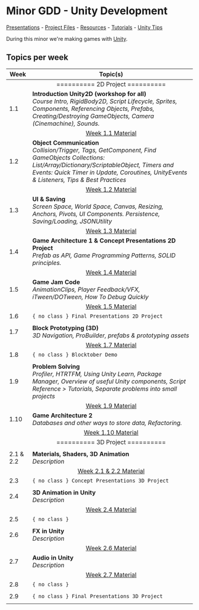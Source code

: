 # Minor GDD - Unity Development

[Presentations](https://hr-cmgt.github.io/Minor-GDD-Unity/) -
[Project Files](projectfiles/) - 
[Resources](classes/00_resources.md) - 
[Tutorials](classes/00_tutorials.md) -
[Unity Tips](classes/00_unity.md)

During this minor we're making games with [Unity](https://unity.com/).

## Topics per week

| Week | Topic(s) 
|------|---------
|  | <center> ========== 2D Project ========== </center>
| 1.1 | **Introduction Unity2D (workshop for all)** <br/> *Course Intro, RigidBody2D, Script Lifecycle, Sprites, Components, Referencing Objects, Prefabs, Creating/Destroying GameObjects, Camera (Cinemachine), Sounds.*
|  | <center> [Week 1.1 Material](./classes/01_basics1.md)
| 1.2 | **Object Communication** <br/> *Collision/Trigger, Tags, GetComponent, Find GameObjects Collections: List/Array/Dictionary/ScriptableObject, Timers and Events: Quick Timer in Update, Coroutines, UnityEvents & Listeners, Tips & Best Practices*
|  | <center> [Week 1.2 Material](./classes/02_basics2.md)
| 1.3 | **UI & Saving** <br/> *Screen Space, World Space, Canvas, Resizing, Anchors, Pivots, UI Components. Persistence, Saving/Loading, JSONUtility*
|  | <center> [Week 1.3 Material](./classes/03_UI.md)
| 1.4 | **Game Architecture 1 & Concept Presentations 2D Project** <br/> *Prefab as API, Game Programming Patterns, SOLID principles.*
|  | <center> [Week 1.4 Material](./classes/04_architecture1.md)
| 1.5 | **Game Jam Code** <br/> *AnimationClips, Player Feedback/VFX, iTween/DOTween, How To Debug Quickly*
|  | <center> [Week 1.5 Material](./classes/05_08_gamejam.md)
| 1.6 | `{ no class } Final Presentations 2D Project`
| | 
| 1.7 | **Block Prototyping (3D)** <br/> *3D Navigation, ProBuilder, prefabs & prototyping assets*
|  | <center> [Week 1.7 Material](./classes/07_blockprototyping.md)
| 1.8 | `{ no class } Blocktober Demo`
| | 
| 1.9 | **Problem Solving** <br/> *Profiler, HTRTFM, Using Unity Learn, Package Manager, Overview of useful Unity components, Script Reference > Tutorials, Separate problems into small projects*
|  | <center> [Week 1.9 Material](./classes/09_problemsolving.md)
| 1.10 | **Game Architecture 2** <br/> *Databases and other ways to store data, Refactoring.*
|  | <center> [Week 1.10 Material](./classes/10_architecture2.md)
|  | <center> ========== 3D Project ========== </center>
| | 
| 2.1 & 2.2 | **Materials, Shaders, 3D Animation** <br/> *Description*
|  | <center> [Week 2.1 & 2.2 Material]()
| 2.3 | ` { no class } Concept Presentations 3D Project `
| | 
| 2.4 | **3D Animation in Unity** <br/> *Description*
|  | <center> [Week 2.4 Material]()
| 2.5 | `{ no class }`
| | 
| 2.6 | **FX in Unity** <br/> *Description*
|  | <center> [Week 2.6 Material]()
| 2.7 | **Audio in Unity** <br/> *Description*
|  | <center> [Week 2.7 Material]()
| 2.8 | `{ no class }`
| | 
| 2.9 | `{ no class } Final Presentations 3D Project`
| | 